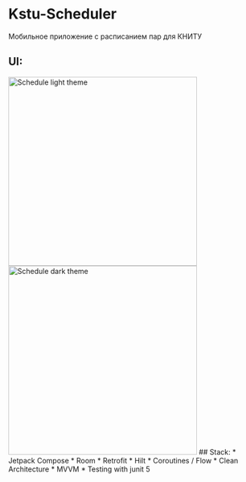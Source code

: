 # Kstu-Scheduler
Мобильное приложение с расписанием пар для КНИТУ
## UI:
<img width="375" alt="Schedule light theme" src="https://github.com/hugidonic/Kstu-Scheduler/assets/56829032/9ce402eb-b4ce-472c-a237-a24d48250c17">
<img width="375" alt="Schedule dark theme" src="https://github.com/hugidonic/Kstu-Scheduler/assets/56829032/40ac246b-745e-46b0-83c0-7ba8509b24df">
## Stack:
* Jetpack Compose
* Room
* Retrofit
* Hilt
* Coroutines / Flow
* Clean Architecture
* MVVM
* Testing with junit 5
